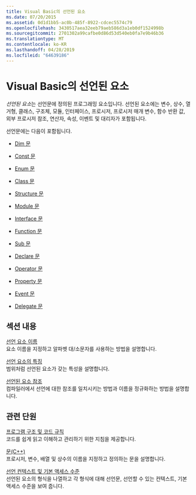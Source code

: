 ```yaml
---
title: Visual Basic의 선언된 요소
ms.date: 07/20/2015
ms.assetid: 0d1d1bb5-ac0b-485f-8922-cdcec5574c79
ms.openlocfilehash: 3430517aea32eeb79aeb586d3a1eb0df1524998b
ms.sourcegitcommit: 2701302a99cafbe0d86d53d540eb0fa7e9b46b36
ms.translationtype: MT
ms.contentlocale: ko-KR
ms.lasthandoff: 04/28/2019
ms.locfileid: "64639186"
---
```

# <a name="declared-elements-in-visual-basic"></a>Visual Basic의 선언된 요소
*선언된 요소*는 선언문에 정의된 프로그래밍 요소입니다. 선언된 요소에는 변수, 상수, 열거형, 클래스, 구조체, 모듈, 인터페이스, 프로시저, 프로시저 매개 변수, 함수 반환 값, 외부 프로시저 참조, 연산자, 속성, 이벤트 및 대리자가 포함됩니다.  
  
 선언문에는 다음이 포함됩니다.  
  
- [Dim 문](../../../../visual-basic/language-reference/statements/dim-statement.md)  
  
- [Const 문](../../../../visual-basic/language-reference/statements/const-statement.md)  
  
- [Enum 문](../../../../visual-basic/language-reference/statements/enum-statement.md)  
  
- [Class 문](../../../../visual-basic/language-reference/statements/class-statement.md)  
  
- [Structure 문](../../../../visual-basic/language-reference/statements/structure-statement.md)  
  
- [Module 문](../../../../visual-basic/language-reference/statements/module-statement.md)  
  
- [Interface 문](../../../../visual-basic/language-reference/statements/interface-statement.md)  
  
- [Function 문](../../../../visual-basic/language-reference/statements/function-statement.md)  
  
- [Sub 문](../../../../visual-basic/language-reference/statements/sub-statement.md)  
  
- [Declare 문](../../../../visual-basic/language-reference/statements/declare-statement.md)  
  
- [Operator 문](../../../../visual-basic/language-reference/statements/operator-statement.md)  
  
- [Property 문](../../../../visual-basic/language-reference/statements/property-statement.md)  
  
- [Event 문](../../../../visual-basic/language-reference/statements/event-statement.md)  
  
- [Delegate 문](../../../../visual-basic/language-reference/statements/delegate-statement.md)  
  
## <a name="in-this-section"></a>섹션 내용  
 [선언 요소 이름](../../../../visual-basic/programming-guide/language-features/declared-elements/declared-element-names.md)  
 요소 이름을 지정하고 알파벳 대/소문자를 사용하는 방법을 설명합니다.  
  
 [선언 요소의 특징](../../../../visual-basic/programming-guide/language-features/declared-elements/declared-element-characteristics.md)  
 범위처럼 선언된 요소가 갖는 특성을 설명합니다.  
  
 [선언된 요소 참조](../../../../visual-basic/programming-guide/language-features/declared-elements/references-to-declared-elements.md)  
 컴파일러에서 선언에 대한 참조를 일치시키는 방법과 이름을 정규화하는 방법을 설명합니다.  
  
## <a name="related-sections"></a>관련 단원  
 [프로그램 구조 및 코드 규칙](../../../../visual-basic/programming-guide/program-structure/program-structure-and-code-conventions.md)  
 코드를 쉽게 읽고 이해하고 관리하기 위한 지침을 제공합니다.  
  
 [문(C++)](../../../../visual-basic/language-reference/statements/index.md)  
 프로시저, 변수, 배열 및 상수의 이름을 지정하고 정의하는 문을 설명합니다.  
  
 [선언 컨텍스트 및 기본 액세스 수준](../../../../visual-basic/language-reference/statements/declaration-contexts-and-default-access-levels.md)  
 선언된 요소의 형식을 나열하고 각 형식에 대해 선언문, 선언할 수 있는 컨텍스트, 기본 액세스 수준을 보여 줍니다.
